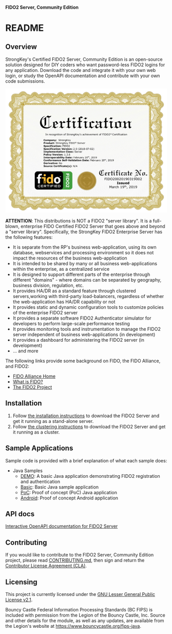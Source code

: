 #### FIDO2 Server, Community Edition 
# README

## Overview
StrongKey's Certified FIDO2 Server, Community Edition is an open-source solution designed for DIY coders who want password-less FIDO2  logins for any application. Download the code and integrate it with your own web login, or study the OpenAPI documentation and contribute with your own code submissions.

![StrongKey FIDO Certificate](https://github.com/StrongKey/fido2/raw/master/docs/images/fido2certified.png)

**ATTENTION**: This distributions is NOT a FIDO2 "server library". It is a full-blown, enterprise FIDO Certified FIDO2 Server that goes above and beyond a "server library". Specifically, the StrongKey FIDO2 Enterprise Server has the following features:

- It is separate from the RP's business web-application, using its own database, webservices and processing environment so it does not impact the resources of the business web-application
- It is intended to be shared by many or all business web-applications within the enterprise, as a centralized service
- It is designed to support different parts of the enterprise through different "domains" - where domains can be separated by geography, business division, regulation, etc.
- It provides HA/DR as a standard feature through clustered servers,working with third-party load-balancers, regardless of whether the web-application has HA/DR capability or not
- It provides static and dynamic configuration tools to customize policies of the enterprise FIDO2 server
- It provides a separate software FIDO2 Authenticator simulator for developers to perform large-scale performance testing
- It provides monitoring tools and instrumentation to manage the FIDO2 server independent of business web-applications (in development)
- It provides a dashboard for administering the FIDO2 server (in development)
- ... and more

The following links provide some background on FIDO, the FIDO Alliance, and FIDO2:

* [FIDO Alliance Home](https://fidoalliance.org)
* [What is FIDO?](https://fidoalliance.org/what-is-fido/)
* [The FIDO2 Project](https://fidoalliance.org/fido2/)

## Installation
1) Follow [the installation instructions](docs/Installation_Guide_Linux.md) to download the FIDO2 Server and get it running as a stand-alone server.
2) Follow [the clustering instructions](docs/Clustering_Guide_Linux.md) to download the FIDO2 Server and get it running as a cluster.

## Sample Applications
Sample code is provided with a brief explanation of what each sample does:

* Java Samples
  * [DEMO](https://fido2.strongkey.com): A basic Java application demonstrating FIDO2 registration and authentication
  * [Basic](https://github.com/StrongKey/fido2/tree/master/sampleapps/java/basic/): Basic Java sample application
  * [PoC](https://github.com/StrongKey/fido2/tree/master/sampleapps/java/poc/): Proof of concept (PoC) Java application
  * [Android](https://github.com/StrongKey/fido2/tree/master/sampleapps/java/android/): Proof of concept Android application

## API docs
[Interactive OpenAPI documentation for FIDO2 Server](https://strongkey.github.io/fido2/)

## Contributing
If you would like to contribute to the FIDO2 Server, Community Edition project, please read [CONTRIBUTING.md](CONTRIBUTING.md), then sign and return the [Contributor License Agreement (CLA)](https://cla-assistant.io/StrongKey/fido2).

## Licensing
This project is currently licensed under the [GNU Lesser General Public License v2.1](LICENSE).

Bouncy Castle Federal Information Processing Standards (BC FIPS) is included with permission from the Legion of the Bouncy Castle, Inc. Source and other details for the module, as well as any updates, are available from the Legion's website at https://www.bouncycastle.org/fips-java.
